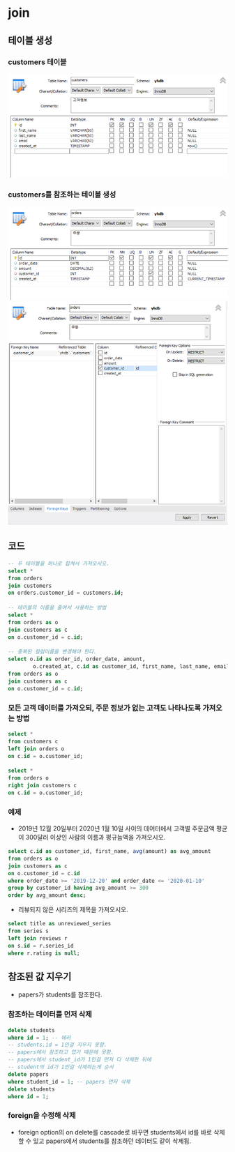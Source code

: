 # join
## 테이블 생성
### customers 테이블
![img](img/0613_1.png)  
### customers를 참조하는 테이블 생성
![img](img/0613_2.png)  
![img](img/0613_3.png)  

## 코드
```SQL
-- 두 테이블을 하나로 합쳐서 가져오시오. 
select *
from orders
join customers
on orders.customer_id = customers.id;

-- 테이블의 이름을 줄여서 사용하는 방법
select *
from orders as o
join customers as c
on o.customer_id = c.id;

-- 중복된 컬럼이름을 변경해야 한다.
select o.id as order_id, order_date, amount, 
		o.created_at, c.id as customer_id, first_name, last_name, email -- select는 거의 마지막에 실행돼서 밑에 o를 써도 됨.
from orders as o
join customers as c
on o.customer_id = c.id;
```

### 모든 고객 데이터를 가져오되, 주문 정보가 없는 고객도 나타나도록 가져오는 방법

```SQL
select *
from customers c
left join orders o
on c.id = o.customer_id;

select *
from orders o
right join customers c
on c.id = o.customer_id;
```

### 예제
- 2019년 12월 20일부터 2020년 1월 10일 사이의 데어터에서 고객별 주문금액 평균이 300달러 이상인 사람의 이름과 평규늠액을 가져오시오.
```SQL
select c.id as customer_id, first_name, avg(amount) as avg_amount
from orders as o
join customers as c
on o.customer_id = c.id
where order_date >= '2019-12-20' and order_date <= '2020-01-10'
group by customer_id having avg_amount >= 300
order by avg_amount desc;
```

- 리뷰되지 않은 시리즈의 제목을 가져오시오.
```SQL
select title as unreviewed_series
from series s
left join reviews r
on s.id = r.series_id
where r.rating is null;
```

## 참조된 값 지우기
- papers가 students를 참조한다.

### 참조하는 데이터를 먼저 삭제
```SQL
delete students
where id = 1; -- 에러
-- students.id = 1인걸 지우지 못함.
-- papers에서 참조하고 있기 때문에 못함.
-- papers에서 student_id가 1인걸 먼저 다 삭제한 뒤에 
-- student의 id가 1인걸 삭제하는게 순서 
delete papers
where student_id = 1; -- papers 먼저 삭제
delete students
where id = 1;
```
### foreign을 수정해 삭제
- foreign option의 on delete를 cascade로 바꾸면 students에서 id를 바로 삭제할 수 있고 papers에서 students를 참조하던 데이터도 같이 삭제됨.